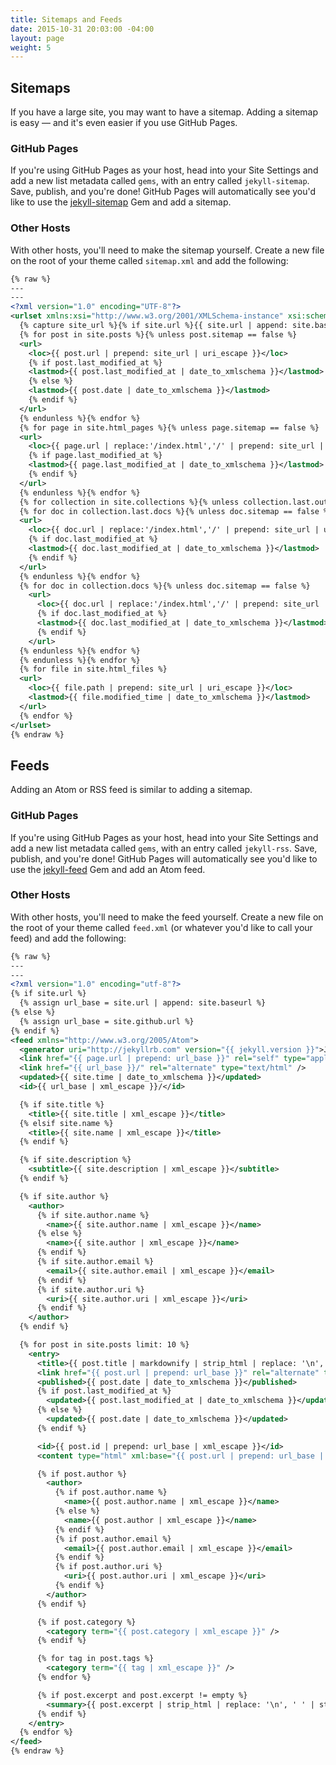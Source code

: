 ```yaml
---
title: Sitemaps and Feeds
date: 2015-10-31 20:03:00 -04:00
layout: page
weight: 5
---
```


## Sitemaps

If you have a large site, you may want to have a sitemap. Adding a sitemap is easy — and it's even easier if you use GitHub Pages.

### GitHub Pages

If you're using GitHub Pages as your host, head into your Site Settings and add a new list metadata called `gems`, with an entry called `jekyll-sitemap`. Save, publish, and you're done! GitHub Pages will automatically see you'd like to use the [jekyll-sitemap](https://github.com/jekyll/jekyll-sitemap) Gem and add a sitemap.

### Other Hosts

With other hosts, you'll need to make the sitemap yourself. Create a new file on the root of your theme called `sitemap.xml` and add the following:

~~~ xml
{% raw %}
---
---
<?xml version="1.0" encoding="UTF-8"?>
<urlset xmlns:xsi="http://www.w3.org/2001/XMLSchema-instance" xsi:schemaLocation="http://www.sitemaps.org/schemas/sitemap/0.9 http://www.sitemaps.org/schemas/sitemap/0.9/sitemap.xsd" xmlns="http://www.sitemaps.org/schemas/sitemap/0.9">
  {% capture site_url %}{% if site.url %}{{ site.url | append: site.baseurl }}{% else %}{{ site.github.url }}{% endif %}{% endcapture %}
  {% for post in site.posts %}{% unless post.sitemap == false %}
  <url>
    <loc>{{ post.url | prepend: site_url | uri_escape }}</loc>
    {% if post.last_modified_at %}
    <lastmod>{{ post.last_modified_at | date_to_xmlschema }}</lastmod>
    {% else %}
    <lastmod>{{ post.date | date_to_xmlschema }}</lastmod>
    {% endif %}
  </url>
  {% endunless %}{% endfor %}
  {% for page in site.html_pages %}{% unless page.sitemap == false %}
  <url>
    <loc>{{ page.url | replace:'/index.html','/' | prepend: site_url | uri_escape }}</loc>
    {% if page.last_modified_at %}
    <lastmod>{{ page.last_modified_at | date_to_xmlschema }}</lastmod>
    {% endif %}
  </url>
  {% endunless %}{% endfor %}
  {% for collection in site.collections %}{% unless collection.last.output == false or collection.output == false or collection.label == 'posts' %}
  {% for doc in collection.last.docs %}{% unless doc.sitemap == false %}
  <url>
    <loc>{{ doc.url | replace:'/index.html','/' | prepend: site_url | uri_escape }}</loc>
    {% if doc.last_modified_at %}
    <lastmod>{{ doc.last_modified_at | date_to_xmlschema }}</lastmod>
    {% endif %}
  </url>
  {% endunless %}{% endfor %}
  {% for doc in collection.docs %}{% unless doc.sitemap == false %}
    <url>
      <loc>{{ doc.url | replace:'/index.html','/' | prepend: site_url | uri_escape }}</loc>
      {% if doc.last_modified_at %}
      <lastmod>{{ doc.last_modified_at | date_to_xmlschema }}</lastmod>
      {% endif %}
    </url>
  {% endunless %}{% endfor %}
  {% endunless %}{% endfor %}
  {% for file in site.html_files %}
  <url>
    <loc>{{ file.path | prepend: site_url | uri_escape }}</loc>
    <lastmod>{{ file.modified_time | date_to_xmlschema }}</lastmod>
  </url>
  {% endfor %}
</urlset>
{% endraw %}
~~~

## Feeds

Adding an Atom or RSS feed is similar to adding a sitemap.

### GitHub Pages

If you're using GitHub Pages as your host, head into your Site Settings and add a new list metadata called `gems`, with an entry called `jekyll-rss`. Save, publish, and you're done! GitHub Pages will automatically see you'd like to use the [jekyll-feed](https://github.com/jekyll/jekyll-feed) Gem and add an Atom feed.

### Other Hosts

With other hosts, you'll need to make the feed yourself. Create a new file on the root of your theme called `feed.xml` (or whatever you'd like to call your feed) and add the following:

~~~ xml
{% raw %}
---
---
<?xml version="1.0" encoding="utf-8"?>
{% if site.url %}
  {% assign url_base = site.url | append: site.baseurl %}
{% else %}
  {% assign url_base = site.github.url %}
{% endif %}
<feed xmlns="http://www.w3.org/2005/Atom">
  <generator uri="http://jekyllrb.com" version="{{ jekyll.version }}">Jekyll</generator>
  <link href="{{ page.url | prepend: url_base }}" rel="self" type="application/atom+xml" />
  <link href="{{ url_base }}/" rel="alternate" type="text/html" />
  <updated>{{ site.time | date_to_xmlschema }}</updated>
  <id>{{ url_base | xml_escape }}/</id>

  {% if site.title %}
    <title>{{ site.title | xml_escape }}</title>
  {% elsif site.name %}
    <title>{{ site.name | xml_escape }}</title>
  {% endif %}

  {% if site.description %}
    <subtitle>{{ site.description | xml_escape }}</subtitle>
  {% endif %}

  {% if site.author %}
    <author>
      {% if site.author.name %}
        <name>{{ site.author.name | xml_escape }}</name>
      {% else %}
        <name>{{ site.author | xml_escape }}</name>
      {% endif %}
      {% if site.author.email %}
        <email>{{ site.author.email | xml_escape }}</email>
      {% endif %}
      {% if site.author.uri %}
        <uri>{{ site.author.uri | xml_escape }}</uri>
      {% endif %}
    </author>
  {% endif %}

  {% for post in site.posts limit: 10 %}
    <entry>
      <title>{{ post.title | markdownify | strip_html | replace: '\n', ' ' | strip | xml_escape }}</title>
      <link href="{{ post.url | prepend: url_base }}" rel="alternate" type="text/html" title="{{ post.title | xml_escape }}" />
      <published>{{ post.date | date_to_xmlschema }}</published>
      {% if post.last_modified_at %}
        <updated>{{ post.last_modified_at | date_to_xmlschema }}</updated>
      {% else %}
        <updated>{{ post.date | date_to_xmlschema }}</updated>
      {% endif %}

      <id>{{ post.id | prepend: url_base | xml_escape }}</id>
      <content type="html" xml:base="{{ post.url | prepend: url_base | xml_escape }}">{{ post.content | strip | xml_escape }}</content>

      {% if post.author %}
        <author>
          {% if post.author.name %}
            <name>{{ post.author.name | xml_escape }}</name>
          {% else %}
            <name>{{ post.author | xml_escape }}</name>
          {% endif %}
          {% if post.author.email %}
            <email>{{ post.author.email | xml_escape }}</email>
          {% endif %}
          {% if post.author.uri %}
            <uri>{{ post.author.uri | xml_escape }}</uri>
          {% endif %}
        </author>
      {% endif %}

      {% if post.category %}
        <category term="{{ post.category | xml_escape }}" />
      {% endif %}

      {% for tag in post.tags %}
        <category term="{{ tag | xml_escape }}" />
      {% endfor %}

      {% if post.excerpt and post.excerpt != empty %}
        <summary>{{ post.excerpt | strip_html | replace: '\n', ' ' | strip | xml_escape }}</summary>
      {% endif %}
    </entry>
  {% endfor %}
</feed>
{% endraw %}
~~~
